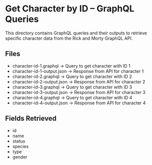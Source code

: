 # Get Character by ID – GraphQL Queries

This directory contains GraphQL queries and their outputs to retrieve specific character data from the Rick and Morty GraphQL API.

## Files

- character-id-1.graphql → Query to get character with ID 1
- character-id-1-output.json → Response from API for character 1
- character-id-2.graphql → Query to get character with ID 2
- character-id-2-output.json → Response from API for character 2
- character-id-3.graphql → Query to get character with ID 3
- character-id-3-output.json → Response from API for character 3
- character-id-4.graphql → Query to get character with ID 4
- character-id-4-output.json → Response from API for character 4

## Fields Retrieved

- id
- name
- status
- species
- type
- gender